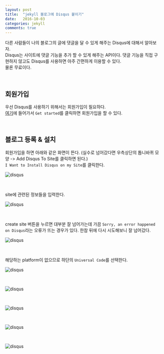 ```yaml
---
layout: post
title:  "jekyll 블로그에 Disqus 붙이기"
date:   2016-10-03
categories: jekyll
comments: true
---
```

다른 사람들이 나의 블로그의 글에 댓글을 달 수 있게 해주는 Disqus에 대해서 알아보자.  
Disqus는 사이트에 댓글 기능을 추가 할 수 있게 해주는 API이다. 댓글 기능을 직접 구현하지 않고도 Disqus를 사용하면 아주 간편하게 이용할 수 있다.  
물론 무료이다.  

<br>  

## 회원가입   

우선 Disqus를 사용하기 위해서는 회원가입이 필요하다.  
[여기](https://disqus.com/)에 들어가서 `Get started`를 클릭하면 회원가입을 할 수 있다.  

<br>  

## 블로그 등록 & 설치  

회원가입을 하면 아래와 같은 화면이 뜬다. (실수로 넘어갔다면 우측상단의 톱니바퀴 모양 -> Add Disqus To Site를 클릭하면 된다.)  
`I Want to Install Disqus on my Site`를 클릭한다.  

![disqus](/images/disqus/disqus-newsite.png)  

<br>  

site에 관련된 정보들을 입력한다.  

![disqus](/images/disqus/disqus-site-info.png)  

<br>  

create site 버튼을 누르면 대부분 잘 넘어가는데 가끔 `Sorry, an error happened on Disqus`라는 오류가 뜨는 경우가 있다. 한참 뒤에 다시 시도해보니 잘 넘어갔다.  

![disqus](/images/disqus/disqus-error.png)  

<br>  

해당하는 platform이 없으므로 하단의 `Universal Code`를 선택한다.  

![disqus](/images/disqus/disqus-platform.png)  

<br>  


![disqus](/images/disqus/disqus-universalcode.png)  

<br>  

![disqus](/images/disqus/disqus-comment.png)  

<br>  

![disqus](/images/disqus/disqus-site-setting.png)  

<br>  

![disqus](/images/disqus/disqus-complete.png)  

<br>  
